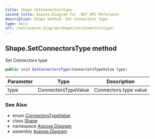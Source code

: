 ```yaml
---
title: Shape.SetConnectorsType
second_title: Aspose.Diagram for .NET API Reference
description: Shape method. Set Connectors type
type: docs
url: /net/aspose.diagram/shape/setconnectorstype/
---
```

## Shape.SetConnectorsType method

Set Connectors type

```csharp
public void SetConnectorsType(ConnectorsTypeValue type)
```

| Parameter | Type | Description |
| --- | --- | --- |
| type | ConnectorsTypeValue | Connectors type value |

### See Also

* enum [ConnectorsTypeValue](../../connectorstypevalue/)
* class [Shape](../)
* namespace [Aspose.Diagram](../../shape/)
* assembly [Aspose.Diagram](../../../)


